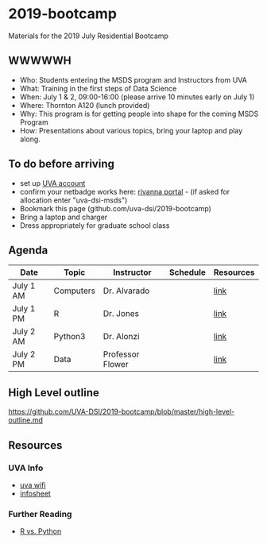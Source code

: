 # 2019-bootcamp
Materials for the 2019 July Residential Bootcamp

## WWWWWH
* Who: Students entering the MSDS program and Instructors from UVA 
* What: Training in the first steps of Data Science
* When: July 1 & 2, 09:00-16:00 (please arrive 10 minutes early on July 1)
* Where: Thornton A120 (lunch provided)
* Why: This program is for getting people into shape for the coming MSDS Program
* How: Presentations about various topics, bring your laptop and play along.

## To do before arriving
* set up [UVA account](https://virginia.service-now.com/its?id=itsweb_kb_article&sys_id=4bfbe33cdbde5f405bce5478dc9619ff)
* confirm your netbadge works here: [rivanna portal](https://rivanna-portal.hpc.virginia.edu/pun/sys/dashboard) - (if asked for allocation enter "uva-dsi-msds")
* Bookmark this page (github.com/uva-dsi/2019-bootcamp)
* Bring a laptop and charger
* Dress appropriately for graduate school class

## Agenda
| Date | Topic | Instructor | Schedule | Resources |
|------|-------|------------|----------|-----------|
| July 1 AM | Computers | Dr. Alvarado | | [link](https://github.com/alonzi/2019-bootcamp/tree/master/Intro) |
| July 1 PM | R | Dr. Jones | | [link](https://github.com/alonzi/2019-bootcamp/tree/master/R) |
| July 2 AM | Python3 | Dr. Alonzi | | [link](https://github.com/alonzi/2019-bootcamp/tree/master/python3) |
| July 2 PM | Data | Professor Flower | | [link](https://github.com/alonzi/2019-bootcamp/tree/master/Data-Science-Mindset) |

## High Level outline
https://github.com/UVA-DSI/2019-bootcamp/blob/master/high-level-outline.md

## Resources
### UVA Info
* [uva wifi](https://virginia.service-now.com/its?id=itsweb_kb_article&sys_id=3c2e1413db7acb804f32fb671d9619f4)
* [infosheet](https://github.com/UVA-DSI/2019-bootcamp/blob/master/boot_camp_infosheet.pdf)
### Further Reading
* [R vs. Python](https://github.com/matloff/R-vs.-Python-for-Data-Science)
